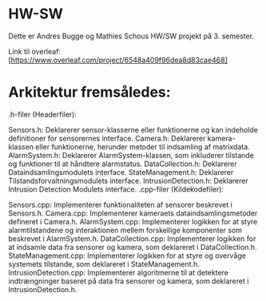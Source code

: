 # HW-SW

Dette er Andres Bugge og Mathies Schous HW/SW projekt på 3. semester. 

Link til overleaf:
[https://www.overleaf.com/project/6548a409f96dea8d83cae468]



# Arkitektur fremsåledes:
.h-filer (Headerfiler):

Sensors.h: Deklarerer sensor-klasserne eller funktionerne og kan indeholde definitioner for sensorernes interface.
Camera.h: Deklarerer kamera-klassen eller funktionerne, herunder metoder til indsamling af matrixdata.
AlarmSystem.h: Deklarerer AlarmSystem-klassen, som inkluderer tilstande og funktioner til at håndtere alarmstatus.
DataCollection.h: Deklarerer Dataindsamlingsmodulets interface.
StateManagement.h: Deklarerer Tilstandsforvaltningsmodulets interface.
IntrusionDetection.h: Deklarerer Intrusion Detection Modulets interface.
.cpp-filer (Kildekodefiler):

Sensors.cpp: Implementerer funktionaliteten af sensorer beskrevet i Sensors.h.
Camera.cpp: Implementerer kameraets dataindsamlingsmetoder defineret i Camera.h.
AlarmSystem.cpp: Implementerer logikken for at styre alarmtilstandene og interaktionen mellem forskellige komponenter som beskrevet i AlarmSystem.h.
DataCollection.cpp: Implementerer logikken for at indsamle data fra sensorer og kamera, som deklareret i DataCollection.h.
StateManagement.cpp: Implementerer logikken for at styre og overvåge systemets tilstande, som deklareret i StateManagement.h.
IntrusionDetection.cpp: Implementerer algoritmerne til at detektere indtrængninger baseret på data fra sensorer og kamera, som deklareret i IntrusionDetection.h.